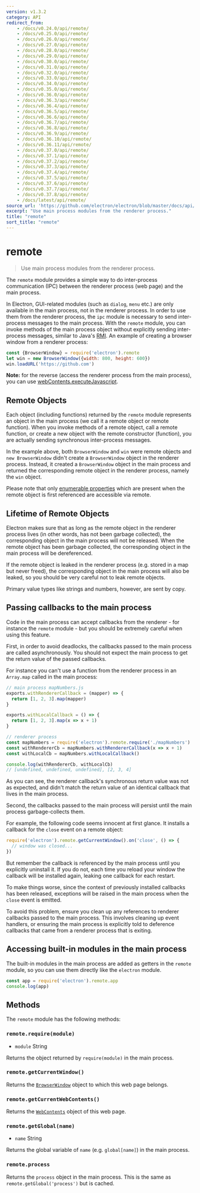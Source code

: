 ```yaml
---
version: v1.3.2
category: API
redirect_from:
    - /docs/v0.24.0/api/remote/
    - /docs/v0.25.0/api/remote/
    - /docs/v0.26.0/api/remote/
    - /docs/v0.27.0/api/remote/
    - /docs/v0.28.0/api/remote/
    - /docs/v0.29.0/api/remote/
    - /docs/v0.30.0/api/remote/
    - /docs/v0.31.0/api/remote/
    - /docs/v0.32.0/api/remote/
    - /docs/v0.33.0/api/remote/
    - /docs/v0.34.0/api/remote/
    - /docs/v0.35.0/api/remote/
    - /docs/v0.36.0/api/remote/
    - /docs/v0.36.3/api/remote/
    - /docs/v0.36.4/api/remote/
    - /docs/v0.36.5/api/remote/
    - /docs/v0.36.6/api/remote/
    - /docs/v0.36.7/api/remote/
    - /docs/v0.36.8/api/remote/
    - /docs/v0.36.9/api/remote/
    - /docs/v0.36.10/api/remote/
    - /docs/v0.36.11/api/remote/
    - /docs/v0.37.0/api/remote/
    - /docs/v0.37.1/api/remote/
    - /docs/v0.37.2/api/remote/
    - /docs/v0.37.3/api/remote/
    - /docs/v0.37.4/api/remote/
    - /docs/v0.37.5/api/remote/
    - /docs/v0.37.6/api/remote/
    - /docs/v0.37.7/api/remote/
    - /docs/v0.37.8/api/remote/
    - /docs/latest/api/remote/
source_url: 'https://github.com/electron/electron/blob/master/docs/api/remote.md'
excerpt: "Use main process modules from the renderer process."
title: "remote"
sort_title: "remote"
---
```


# remote

> Use main process modules from the renderer process.

The `remote` module provides a simple way to do inter-process communication
(IPC) between the renderer process (web page) and the main process.

In Electron, GUI-related modules (such as `dialog`, `menu` etc.) are only
available in the main process, not in the renderer process. In order to use them
from the renderer process, the `ipc` module is necessary to send inter-process
messages to the main process. With the `remote` module, you can invoke methods
of the main process object without explicitly sending inter-process messages,
similar to Java's [RMI][rmi]. An example of creating a browser window from a
renderer process:

```javascript
const {BrowserWindow} = require('electron').remote
let win = new BrowserWindow({width: 800, height: 600})
win.loadURL('https://github.com')
```

**Note:** for the reverse (access the renderer process from the main process),
you can use [webContents.executeJavascript](http://electron.atom.io/docs/api/web-contents#webcontentsexecutejavascriptcode-usergesture-callback).

## Remote Objects

Each object (including functions) returned by the `remote` module represents an
object in the main process (we call it a remote object or remote function).
When you invoke methods of a remote object, call a remote function, or create
a new object with the remote constructor (function), you are actually sending
synchronous inter-process messages.

In the example above, both `BrowserWindow` and `win` were remote objects and
`new BrowserWindow` didn't create a `BrowserWindow` object in the renderer
process. Instead, it created a `BrowserWindow` object in the main process and
returned the corresponding remote object in the renderer process, namely the
`win` object.

Please note that only [enumerable properties](https://developer.mozilla.org/en-US/docs/Web/JavaScript/Enumerability_and_ownership_of_properties) which are present when the remote object is first referenced are
accessible via remote.

## Lifetime of Remote Objects

Electron makes sure that as long as the remote object in the renderer process
lives (in other words, has not been garbage collected), the corresponding object
in the main process will not be released. When the remote object has been
garbage collected, the corresponding object in the main process will be
dereferenced.

If the remote object is leaked in the renderer process (e.g. stored in a map but
never freed), the corresponding object in the main process will also be leaked,
so you should be very careful not to leak remote objects.

Primary value types like strings and numbers, however, are sent by copy.

## Passing callbacks to the main process

Code in the main process can accept callbacks from the renderer - for instance
the `remote` module - but you should be extremely careful when using this
feature.

First, in order to avoid deadlocks, the callbacks passed to the main process
are called asynchronously. You should not expect the main process to
get the return value of the passed callbacks.

For instance you can't use a function from the renderer process in an
`Array.map` called in the main process:

```javascript
// main process mapNumbers.js
exports.withRendererCallback = (mapper) => {
  return [1, 2, 3].map(mapper)
}

exports.withLocalCallback = () => {
  return [1, 2, 3].map(x => x + 1)
}
```

```javascript
// renderer process
const mapNumbers = require('electron').remote.require('./mapNumbers')
const withRendererCb = mapNumbers.withRendererCallback(x => x + 1)
const withLocalCb = mapNumbers.withLocalCallback()

console.log(withRendererCb, withLocalCb)
// [undefined, undefined, undefined], [2, 3, 4]
```

As you can see, the renderer callback's synchronous return value was not as
expected, and didn't match the return value of an identical callback that lives
in the main process.

Second, the callbacks passed to the main process will persist until the
main process garbage-collects them.

For example, the following code seems innocent at first glance. It installs a
callback for the `close` event on a remote object:

```javascript
require('electron').remote.getCurrentWindow().on('close', () => {
  // window was closed...
})
```

But remember the callback is referenced by the main process until you
explicitly uninstall it. If you do not, each time you reload your window the
callback will be installed again, leaking one callback for each restart.

To make things worse, since the context of previously installed callbacks has
been released, exceptions will be raised in the main process when the `close`
event is emitted.

To avoid this problem, ensure you clean up any references to renderer callbacks
passed to the main process. This involves cleaning up event handlers, or
ensuring the main process is explicitly told to deference callbacks that came
from a renderer process that is exiting.

## Accessing built-in modules in the main process

The built-in modules in the main process are added as getters in the `remote`
module, so you can use them directly like the `electron` module.

```javascript
const app = require('electron').remote.app
console.log(app)
```

## Methods

The `remote` module has the following methods:

### `remote.require(module)`

* `module` String

Returns the object returned by `require(module)` in the main process.

### `remote.getCurrentWindow()`

Returns the [`BrowserWindow`](http://electron.atom.io/docs/api/browser-window) object to which this web page
belongs.

### `remote.getCurrentWebContents()`

Returns the [`WebContents`](http://electron.atom.io/docs/api/web-contents) object of this web page.

### `remote.getGlobal(name)`

* `name` String

Returns the global variable of `name` (e.g. `global[name]`) in the main
process.

### `remote.process`

Returns the `process` object in the main process. This is the same as
`remote.getGlobal('process')` but is cached.

[rmi]: http://en.wikipedia.org/wiki/Java_remote_method_invocation

